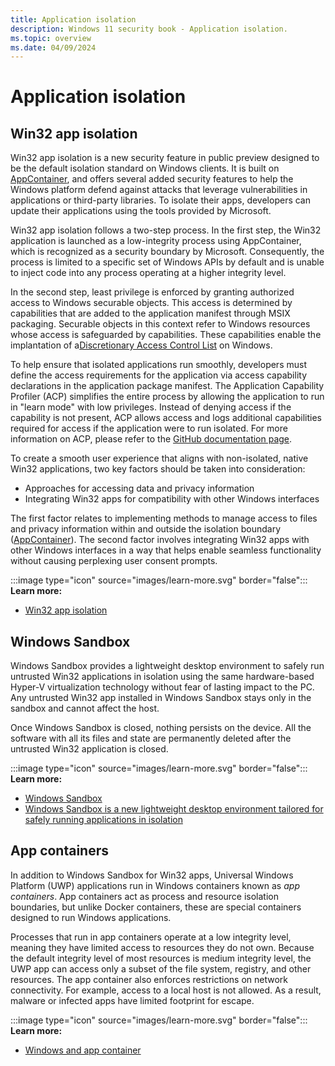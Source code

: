 ```yaml
---
title: Application isolation
description: Windows 11 security book - Application isolation.
ms.topic: overview
ms.date: 04/09/2024
---
```


# Application isolation

## Win32 app isolation

Win32 app isolation is a new security feature in public preview designed to be the default isolation standard on Windows clients. It is built on [AppContainer](/windows/win32/secauthz/implementing-an-appcontainer), and offers several added security features to help the Windows platform defend against attacks that leverage vulnerabilities in applications or third-party libraries. To isolate their apps, developers can update their applications using the tools provided by Microsoft.

Win32 app isolation follows a two-step process. In the first step, the Win32 application is launched as a low-integrity process using AppContainer, which is recognized as a security boundary by Microsoft. Consequently, the process is limited to a specific set of Windows APIs by default and is unable to inject code into any process operating at a higher integrity level.

In the second step, least privilege is enforced by granting authorized access to Windows securable objects. This access is determined by capabilities that are added to the application manifest through MSIX packaging. Securable objects in this context refer to Windows resources whose access is safeguarded by capabilities. These capabilities enable the implantation of a[Discretionary Access Control List](/windows/win32/secauthz/access-control-lists) on Windows.

To help ensure that isolated applications run smoothly, developers must define the access requirements for the application via access capability declarations in the application package manifest. The Application Capability Profiler (ACP) simplifies the entire process by allowing the application to run in "learn mode" with low privileges. Instead of denying access if the capability is not present, ACP allows access and logs additional capabilities required for access if the application were to run isolated. For more information on ACP, please refer to the [GitHub documentation page](https://github.com/microsoft/win32-app-isolation/blob/main/docs/profiler/application-capability-profiler.md#stack-tracing---acp-stacktracewpaprofile).

To create a smooth user experience that aligns with non-isolated, native Win32 applications, two key factors should be taken into consideration:

- Approaches for accessing data and privacy information
- Integrating Win32 apps for compatibility with other Windows interfaces

The first factor relates to implementing methods to manage access to files and privacy information within and outside the isolation boundary ([AppContainer](/windows/win32/secauthz/implementing-an-appcontainer)). The second factor involves integrating Win32 apps with other Windows interfaces in a way that helps enable seamless functionality without causing perplexing user consent prompts.

:::image type="icon" source="images/learn-more.svg" border="false"::: **Learn more:**

- [Win32 app isolation](https://github.com/microsoft/win32-app-isolation)

## Windows Sandbox

Windows Sandbox provides a lightweight desktop environment to safely run untrusted Win32 applications in isolation using the same hardware-based Hyper-V virtualization technology without fear of lasting impact to the PC. Any untrusted Win32 app installed in Windows Sandbox stays only in the sandbox and cannot affect the host.

Once Windows Sandbox is closed, nothing persists on the device. All the software with all its files and state are permanently deleted after the untrusted Win32 application is closed.

:::image type="icon" source="images/learn-more.svg" border="false"::: **Learn more:**

- [Windows Sandbox](/windows/security/threat-protection/windows-sandbox/windows-sandbox-overview)
- [Windows Sandbox is a new lightweight desktop environment tailored for safely
running applications in isolation](https://techcommunity.microsoft.com/t5/windows-os-platform-blog/windows-sandbox/ba-p/301849)

## App containers

In addition to Windows Sandbox for Win32 apps, Universal Windows Platform (UWP) applications run in Windows containers known as *app containers*. App containers act as process and resource isolation boundaries, but unlike Docker containers, these are special containers designed to run Windows applications.

Processes that run in app containers operate at a low integrity level, meaning they have limited access to resources they do not own. Because the default integrity level of most resources is medium integrity level, the UWP app can access only a subset of the file system, registry, and other resources. The app container also enforces restrictions on network connectivity. For example, access to a local host is not allowed. As a result, malware or infected apps have limited footprint for escape.

:::image type="icon" source="images/learn-more.svg" border="false"::: **Learn more:**

- [Windows and app container](https://learn.microsoft.com/windows/apps/windows-app-sdk/migrate-to-windows-app-sdk/feature-mapping-table?source=recommendations)
